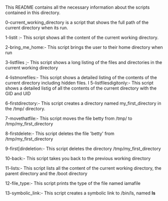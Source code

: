 This README contains all the necessary information about the scripts contained in this directory.

0-current_working_directory is a script that shows the full path of the current directory when its run.

1-listit :- This script shows all the content of the current working directory.

2-bring_me_home:- This script brings the user to their home directory when run

3-listfiles ;- This script shows a long listing of the files and directories in the current working directory

4-listmorefiles:- This script shows a detailed listing of the contents of the current directory including hidden files.
I
5-listfilesdigitonly:- This script shows a detailed listig of all the contents of the current directory with the GID and UID

6-firstdirectory:- This script creates a directory named my_first_directory in the /tmp/ directory.

7-movethatfile:- This script moves the file betty from /tmp/ to /tmp/my_first_directory

8-firstdelete:- This script deletes the file 'betty' from /tmp/my_first_directory

9-first[dirdeletion:- This script deletes the directory /tmp/my_first_directory

10-back:- This script takes you back to the previous working directory

11-lists:- This script lists all the content of the current working directory, the parent directory and the /boot directory

12-file_type:- This script prints the type of the file named iamafile

13-symbolic_link:- This script creates a symbolic link to /bin/ls, named __ls__


